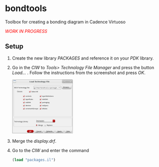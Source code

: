 # bondtools

Toolbox for creating a bonding diagram in Cadence Virtuoso

<span style="color:red">*WORK IN PROGRESS*</span>

## Setup

1. Create the new library *PACKAGES* and reference it on your *PDK* library.
2. Go in  the *CIW* to *Tools> Technology File Manager* and press the 
   button *Load...* .
   Follow the instructions from the screenshot and press *OK*.

	<img src="./figs/load-tech-file.png" width="200">

3. Merge the *display.drf*.
4. Go to the *CIW* and enter the command
	``` scheme
	(load "packages.il")
	```

